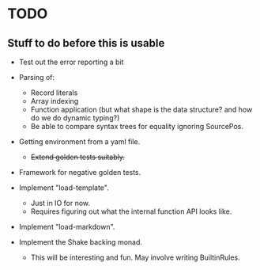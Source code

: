 # TODO

## Stuff to do before this is usable

- Test out the error reporting a bit

- Parsing of:

  - Record literals
  - Array indexing
  - Function application (but what shape is the data
    structure? and how do we do dynamic typing?)
  - Be able to compare syntax trees for equality ignoring
    SourcePos.

- Getting environment from a yaml file.

  - ~~Extend golden tests suitably.~~

- Framework for negative golden tests.

- Implement "load-template".

  - Just in IO for now.
  - Requires figuring out what the internal function API
    looks like.

- Implement "load-markdown".

- Implement the Shake backing monad.

  - This will be interesting and fun. May involve writing
    BuiltinRules.
